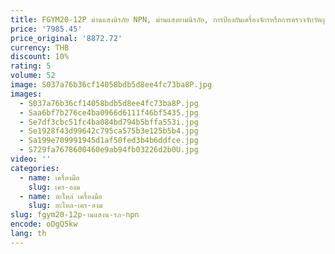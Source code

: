 ```yaml
---
title: FGYM20-12P ม่านแสงนิรภัย NPN, ม่านแสงยามนิรภัย, การป้องกันเครื่องจักรหรือการตรวจจับวัตถุสายพานลําเลียง
price: '7985.45'
price_original: '8872.72'
currency: THB
discount: 10%
rating: 5
volume: 52
image: S037a76b36cf14058bdb5d8ee4fc73ba8P.jpg
images:
  - S037a76b36cf14058bdb5d8ee4fc73ba8P.jpg
  - Saa6bf7b276ce4ba0966d6111f46bf5435.jpg
  - Se7df3cbc51fc4ba084bd794b5bffa553i.jpg
  - Se1928f43d99642c795ca575b3e125b5b4.jpg
  - Sa199e709991945d1af50fed3b4b6ddfce.jpg
  - S729fa7678600460e9ab94fb03226d2b0U.jpg
video: ''
categories:
  - name: เครื่องมือ
    slug: เคร-องม
  - name: อะไหล่ เครื่องมือ
    slug: อะไหล-เคร-องม
slug: fgym20-12p-านแสงน-รภ-npn
encode: oDgQ5kw
lang: th
---
```

  